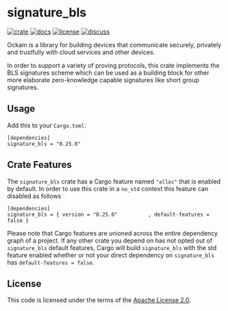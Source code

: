 # signature_bls

[![crate][crate-image]][crate-link]
[![docs][docs-image]][docs-link]
[![license][license-image]][license-link]
[![discuss][discuss-image]][discuss-link]

Ockam is a library for building devices that communicate securely, privately
and trustfully with cloud services and other devices.

In order to support a variety of proving protocols, this crate implements the BLS signatures scheme which can be used as a building block for other more elaborate zero-knowledge capable signatures like short group signatures.

## Usage

Add this to your `Cargo.toml`:

```
[dependencies]
signature_bls = "0.25.0"
```

## Crate Features

The `signature_bls` crate has a Cargo feature named `"alloc"` that is enabled by
default. In order to use this crate in a `no_std` context this feature can
disabled as follows

```
[dependencies]
signature_bls = { version = "0.25.0"          , default-features = false }
```

Please note that Cargo features are unioned across the entire dependency
graph of a project. If any other crate you depend on has not opted out of
`signature_bls` default features, Cargo will build `signature_bls` with the std
feature enabled whether or not your direct dependency on `signature_bls`
has `default-features = false`.

## License

This code is licensed under the terms of the [Apache License 2.0][license-link].

[main-ockam-crate-link]: https://crates.io/crates/ockam
[ockam-vault-crate-link]: https://crates.io/crates/signature_bls

[crate-image]: https://img.shields.io/crates/v/signature_bls.svg
[crate-link]: https://crates.io/crates/signature_bls

[docs-image]: https://docs.rs/signature_bls/badge.svg
[docs-link]: https://docs.rs/signature_bls

[license-image]: https://img.shields.io/badge/License-Apache%202.0-green.svg
[license-link]: https://github.com/ockam-network/ockam/blob/HEAD/LICENSE

[discuss-image]: https://img.shields.io/badge/Discuss-Github%20Discussions-ff70b4.svg
[discuss-link]: https://github.com/ockam-network/ockam/discussions
